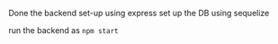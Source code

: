 Done the backend set-up using express
set up the DB using sequelize

run the backend as 
`npm start`
